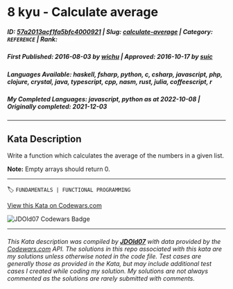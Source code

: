 # 8 kyu - Calculate average 

##### **ID**: [57a2013acf1fa5bfc4000921](https://www.codewars.com/kata/57a2013acf1fa5bfc4000921) | **Slug**: [calculate-average](https://www.codewars.com/kata/57a2013acf1fa5bfc4000921) | **Category**: `REFERENCE` | **Rank**: <span style="color:white">8 kyu</span>

##### **First Published**: 2016-08-03 ***by*** [wichu](https://www.codewars.com/users/wichu) | **Approved**: 2016-10-17 ***by*** [suic](https://www.codewars.com/users/suic)

##### **Languages Available**: haskell, fsharp, python, c, csharp, javascript, php, clojure, crystal, java, typescript, cpp, nasm, rust, julia, coffeescript, r

##### **My Completed Languages**: javascript, python ***as at*** 2022-10-08 | **Originally completed**: 2021-12-03

---

## Kata Description


Write a function which calculates the average of the numbers in a given list.



**Note:** Empty arrays should return 0.

---


🏷 `FUNDAMENTALS | FUNCTIONAL PROGRAMMING`


[View this Kata on Codewars.com](https://www.codewars.com/kata/57a2013acf1fa5bfc4000921)

![](https://www.codewars.com/users/jdold07/badges/large "JDOld07 Codewars Badge")

---

###### *This Kata description was compiled by [**JDOld07**](https://tpstech.dev) with data provided by the [Codewars.com](https://www.codewars.com) API.  The solutions in this repo associated with this kata are my solutions unless otherwise noted in the code file.  Test cases are generally those as provided in the Kata, but may include additional test cases I created while coding my solution.  My solutions are not always commented as the solutions are rarely submitted with comments.*
